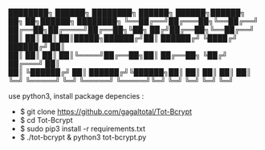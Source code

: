 
████████╗ ██████╗ ████████╗   ██████╗  ██████╗██████╗ ██╗   ██╗██████╗ ████████╗
╚══██╔══╝██╔═══██╗╚══██╔══╝   ██╔══██╗██╔════╝██╔══██╗╚██╗ ██╔╝██╔══██╗╚══██╔══╝
   ██║   ██║   ██║   ██║█████╗██████╔╝██║     ██████╔╝ ╚████╔╝ ██████╔╝   ██║   
   ██║   ██║   ██║   ██║╚════╝██╔══██╗██║     ██╔══██╗  ╚██╔╝  ██╔═══╝    ██║   
   ██║   ╚██████╔╝   ██║      ██████╔╝╚██████╗██║  ██║   ██║   ██║        ██║   
   ╚═╝    ╚═════╝    ╚═╝      ╚═════╝  ╚═════╝╚═╝  ╚═╝   ╚═╝   ╚═╝        ╚═╝   


use python3, install package depencies :

- $ git clone https://github.com/gagaltotal/Tot-Bcrypt
- $ cd Tot-Bcrypt
- $ sudo pip3 install -r requirements.txt
- $ ./tot-bcrypt & python3 tot-bcrypt.py
